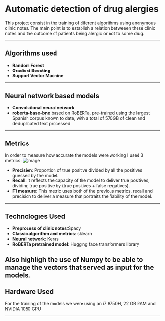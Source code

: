 # Automatic detection of drug alergies

This project consist in the training of diferent algorithms using anonymous clinic notes. The main point is to establish a relation betweeen these clinic notes and the outcome of patients being alergic or not to some drug. 

---

## Algorithms used

-   **Random Forest**
-   **Gradient Boosting**
-   **Support Vector Machine**

---
## Neural network based models
- **Convolutional neural network**
- **roberta-base-bne** based on RoBERTa, pre-trained using the largest Spanish corpus known to date, with a total of 570GB of clean and deduplicated text processed

---

## Metrics
In order to measure how accurate the models were working I used 3 metrics:
![image](https://github.com/user-attachments/assets/534a3426-85bc-43b5-9669-ee421b38c6f8)

-   **Precision**: Proportion of true positive divided by all the positives guessed by the model.
-   **Recall**: It reflects the capacity of the model to deliver true positives, dividing true positive by (true positives + false negatives).
-   **F1 measure**: This metric uses both of the previous metrics, recall and precision to deliver a measure that portraits the fiability of the model.

---

## Technologies Used

-   **Preprocess of clinic notes**:Spacy
-   **Classic algorithm and metrics**: sklearn
-   **Neural network**: Keras
-   **RoBERTa pretrained model**: Hugging face transformers library

Also highligh the use of Numpy to be able to manage the vectors that served as input for the models.
---

## Hardware Used
For the training of the models we were using an i7 8750H, 22 GB RAM and NVIDIA 1050 GPU 

---
